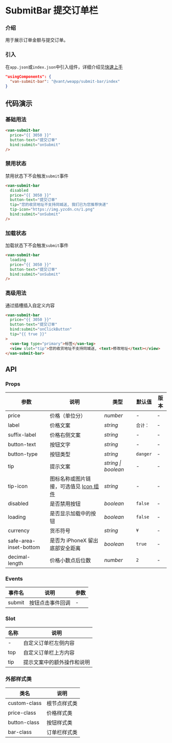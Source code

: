 # SubmitBar 提交订单栏

### 介绍

用于展示订单金额与提交订单。

### 引入

在`app.json`或`index.json`中引入组件，详细介绍见[快速上手](#/quickstart#yin-ru-zu-jian)

```json
"usingComponents": {
  "van-submit-bar": "@vant/weapp/submit-bar/index"
}
```

## 代码演示

### 基础用法

```html
<van-submit-bar
  price="{{ 3050 }}"
  button-text="提交订单"
  bind:submit="onSubmit"
/>
```

### 禁用状态

禁用状态下不会触发`submit`事件

```html
<van-submit-bar
  disabled
  price="{{ 3050 }}"
  button-text="提交订单"
  tip="您的收货地址不支持同城送, 我们已为您推荐快递"
  tip-icon="https://img.yzcdn.cn/1.png"
  bind:submit="onSubmit"
/>
```

### 加载状态

加载状态下不会触发`submit`事件

```html
<van-submit-bar
  loading
  price="{{ 3050 }}"
  button-text="提交订单"
  bind:submit="onSubmit"
/>
```

### 高级用法

通过插槽插入自定义内容

```html
<van-submit-bar
  price="{{ 3050 }}"
  button-text="提交订单"
  bind:submit="onClickButton"
  tip="{{ true }}"
>
  <van-tag type="primary">标签</van-tag>
  <view slot="tip">您的收货地址不支持同城送, <text>修改地址</text></view>
</van-submit-bar>
```

## API

### Props

| 参数 | 说明 | 类型 | 默认值 | 版本 |
| --- | --- | --- | --- | --- |
| price | 价格（单位分） | _number_ | - | - |
| label | 价格文案 | _string_ | `合计：` | - |
| suffix-label | 价格右侧文案 | _string_ | - | - |
| button-text | 按钮文字 | _string_ | - | - |
| button-type | 按钮类型 | _string_ | `danger` | - |
| tip | 提示文案 | _string \| boolean_ | - | - |
| tip-icon | 图标名称或图片链接，可选值见 [Icon 组件](#/icon) | _string_ | - | - |
| disabled | 是否禁用按钮 | _boolean_ | `false` | - |
| loading | 是否显示加载中的按钮 | _boolean_ | `false` | - |
| currency | 货币符号 | _string_ | `¥` | - |
| safe-area-inset-bottom | 是否为 iPhoneX 留出底部安全距离 | _boolean_ | `true` | - |
| decimal-length | 价格小数点后位数 | _number_ | `2` | - |

### Events

| 事件名 | 说明             | 参数 |
| ------ | ---------------- | ---- |
| submit | 按钮点击事件回调 | -    |

### Slot

| 名称 | 说明                       |
| ---- | -------------------------- |
| -    | 自定义订单栏左侧内容       |
| top  | 自定义订单栏上方内容       |
| tip  | 提示文案中的额外操作和说明 |

### 外部样式类

| 类名         | 说明         |
| ------------ | ------------ |
| custom-class | 根节点样式类 |
| price-class  | 价格样式类   |
| button-class | 按钮样式类   |
| bar-class    | 订单栏样式类 |
